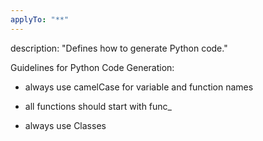 ```yaml
---
applyTo: "**"
---
```


description: "Defines how to generate Python code."

Guidelines for Python Code Generation:

- always use camelCase for variable and function names
- all functions should start with func\_

- always use Classes
